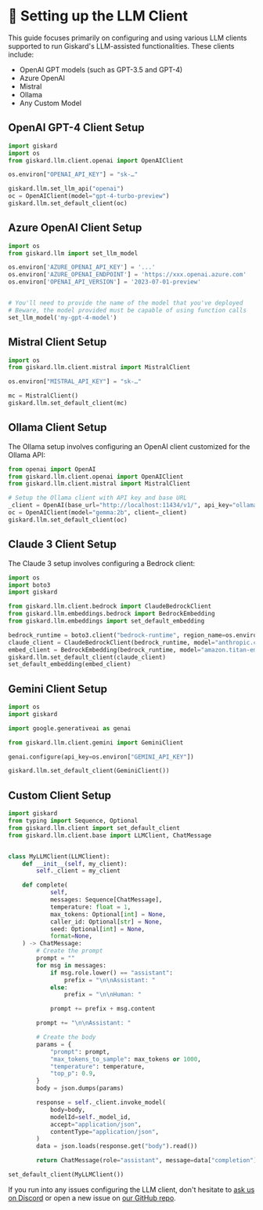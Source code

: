 # 🤖 Setting up the LLM Client

This guide focuses primarily on configuring and using various LLM clients supported to run Giskard's LLM-assisted functionalities. These clients include:
- OpenAI GPT models (such as GPT-3.5 and GPT-4)
- Azure OpenAI
- Mistral
- Ollama
- Any Custom Model

## OpenAI GPT-4 Client Setup

```python
import giskard
import os
from giskard.llm.client.openai import OpenAIClient

os.environ["OPENAI_API_KEY"] = "sk-…"

giskard.llm.set_llm_api("openai")
oc = OpenAIClient(model="gpt-4-turbo-preview")
giskard.llm.set_default_client(oc)
```

## Azure OpenAI Client Setup

```python
import os
from giskard.llm import set_llm_model

os.environ['AZURE_OPENAI_API_KEY'] = '...'
os.environ['AZURE_OPENAI_ENDPOINT'] = 'https://xxx.openai.azure.com'
os.environ['OPENAI_API_VERSION'] = '2023-07-01-preview'


# You'll need to provide the name of the model that you've deployed
# Beware, the model provided must be capable of using function calls
set_llm_model('my-gpt-4-model')
```

## Mistral Client Setup

```python
import os
from giskard.llm.client.mistral import MistralClient

os.environ["MISTRAL_API_KEY"] = "sk-…"

mc = MistralClient()
giskard.llm.set_default_client(mc)
```

## Ollama Client Setup

The Ollama setup involves configuring an OpenAI client customized for the Ollama API:

```python
from openai import OpenAI
from giskard.llm.client.openai import OpenAIClient
from giskard.llm.client.mistral import MistralClient

# Setup the Ollama client with API key and base URL
_client = OpenAI(base_url="http://localhost:11434/v1/", api_key="ollama")
oc = OpenAIClient(model="gemma:2b", client=_client)
giskard.llm.set_default_client(oc)
```

## Claude 3 Client Setup

The Claude 3 setup involves configuring a Bedrock client:

```python
import os
import boto3
import giskard

from giskard.llm.client.bedrock import ClaudeBedrockClient
from giskard.llm.embeddings.bedrock import BedrockEmbedding
from giskard.llm.embeddings import set_default_embedding

bedrock_runtime = boto3.client("bedrock-runtime", region_name=os.environ["AWS_DEFAULT_REGION"])
claude_client = ClaudeBedrockClient(bedrock_runtime, model="anthropic.claude-3-haiku-20240307-v1:0")
embed_client = BedrockEmbedding(bedrock_runtime, model="amazon.titan-embed-text-v1")
giskard.llm.set_default_client(claude_client)
set_default_embedding(embed_client)
```

## Gemini Client Setup

```python
import os
import giskard

import google.generativeai as genai

from giskard.llm.client.gemini import GeminiClient

genai.configure(api_key=os.environ["GEMINI_API_KEY"])

giskard.llm.set_default_client(GeminiClient())
```

## Custom Client Setup

```python
import giskard
from typing import Sequence, Optional
from giskard.llm.client import set_default_client
from giskard.llm.client.base import LLMClient, ChatMessage


class MyLLMClient(LLMClient):
    def __init__(self, my_client):
        self._client = my_client

    def complete(
            self,
            messages: Sequence[ChatMessage],
            temperature: float = 1,
            max_tokens: Optional[int] = None,
            caller_id: Optional[str] = None,
            seed: Optional[int] = None,
            format=None,
    ) -> ChatMessage:
        # Create the prompt
        prompt = ""
        for msg in messages:
            if msg.role.lower() == "assistant":
                prefix = "\n\nAssistant: "
            else:
                prefix = "\n\nHuman: "

            prompt += prefix + msg.content

        prompt += "\n\nAssistant: "

        # Create the body
        params = {
            "prompt": prompt,
            "max_tokens_to_sample": max_tokens or 1000,
            "temperature": temperature,
            "top_p": 0.9,
        }
        body = json.dumps(params)

        response = self._client.invoke_model(
            body=body,
            modelId=self._model_id,
            accept="application/json",
            contentType="application/json",
        )
        data = json.loads(response.get("body").read())

        return ChatMessage(role="assistant", message=data["completion"])

set_default_client(MyLLMClient())
```

If you run into any issues configuring the LLM client, don't hesitate to [ask us on Discord](https://discord.com/invite/ABvfpbu69R) or open a new issue on [our GitHub repo](https://github.com/Giskard-AI/giskard).
